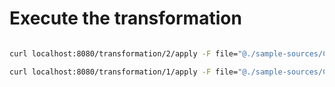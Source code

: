 # Execute the transformation

```bash

curl localhost:8080/transformation/2/apply -F file="@./sample-sources/Class.xmi"

curl localhost:8080/transformation/1/apply -F file="@./sample-sources/Class.xmi"
```